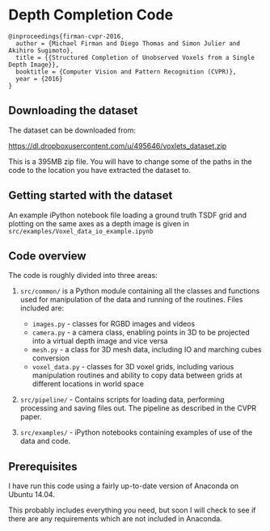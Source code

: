 # Depth Completion Code

    @inproceedings{firman-cvpr-2016,
      author = {Michael Firman and Diego Thomas and Simon Julier and Akihiro Sugimoto},
      title = {{Structured Completion of Unobserved Voxels from a Single Depth Image}},
      booktitle = {Computer Vision and Pattern Recognition (CVPR)},
      year = {2016}
    }

## Downloading the dataset

The dataset can be downloaded from:

https://dl.dropboxusercontent.com/u/495646/voxlets_dataset.zip

This is a 395MB zip file. You will have to change some of the paths in the code to the location you have extracted the dataset to.

## Getting started with the dataset

An example iPython notebook file loading a ground truth TSDF grid and plotting on the same axes as a depth image is given in `src/examples/Voxel_data_io_example.ipynb`

## Code overview

The code is roughly divided into three areas:

1. `src/common/` is a Python module containing all the classes and functions used for manipulation of the data and running of the routines. Files included are:

    - `images.py` - classes for RGBD images and videos
    - `camera.py` - a camera class, enabling points in 3D to be projected into a virtual depth image and vice versa
    - `mesh.py` - a class for 3D mesh data, including IO and marching cubes conversion
    - `voxel_data.py` - classes for 3D voxel grids, including various manipulation routines and ability to copy data between grids at different locations in world space

2. `src/pipeline/` - Contains scripts for loading data, performing processing and saving files out. The pipeline as described in the CVPR paper.

3. `src/examples/` - iPython notebooks containing examples of use of the data and code.

## Prerequisites

I have run this code using a fairly up-to-date version of Anaconda on Ubuntu 14.04.

This probably includes everything you need, but soon I will check to see if there are any  requirements which are not included in Anaconda.
